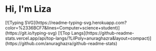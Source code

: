<h1>Hi, I'm Liza </h1>
[![Typing SVG](https://readme-typing-svg.herokuapp.com?color=%2336BCF7&lines=Computer+science+student)](https://git.io/typing-svg)
[![Top Langs](https://github-readme-stats.vercel.app/api/top-langs/?LilPoly=anuraghazra&layout=compact)](https://github.com/anuraghazra/github-readme-stats)
